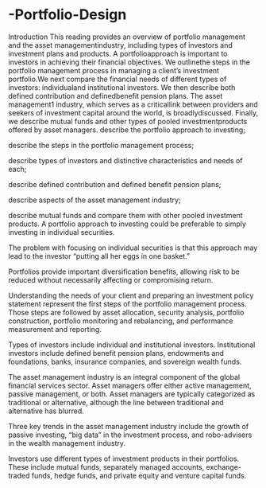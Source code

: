 # -Portfolio-Design
Introduction
This reading provides an overview of portfolio management and the asset managementindustry, including types of investors and investment plans and products. A portfolioapproach is important to investors in achieving their financial objectives. We outlinethe steps in the portfolio management process in managing a client’s investment portfolio.We next compare the financial needs of different types of investors: individualand institutional investors. We then describe both defined contribution and definedbenefit pension plans. The asset management1 industry, which serves as a criticallink between providers and seekers of investment capital around the world, is broadlydiscussed. Finally, we describe mutual funds and other types of pooled investmentproducts offered by asset managers.
describe the portfolio approach to investing;

describe the steps in the portfolio management process;

describe types of investors and distinctive characteristics and needs of each;

describe defined contribution and defined benefit pension plans;

describe aspects of the asset management industry;

describe mutual funds and compare them with other pooled investment products.
A portfolio approach to investing could be preferable to simply investing in individual securities.

The problem with focusing on individual securities is that this approach may lead to the investor “putting all her eggs in one basket.”

Portfolios provide important diversification benefits, allowing risk to be reduced without necessarily affecting or compromising return.

Understanding the needs of your client and preparing an investment policy statement represent the first steps of the portfolio management process. Those steps are followed by asset allocation, security analysis, portfolio construction, portfolio monitoring and rebalancing, and performance measurement and reporting.

Types of investors include individual and institutional investors. Institutional investors include defined benefit pension plans, endowments and foundations, banks, insurance companies, and sovereign wealth funds.

The asset management industry is an integral component of the global financial services sector. Asset managers offer either active management, passive management, or both. Asset managers are typically categorized as traditional or alternative, although the line between traditional and alternative has blurred.

Three key trends in the asset management industry include the growth of passive investing, “big data” in the investment process, and robo-advisers in the wealth management industry.

Investors use different types of investment products in their portfolios. These include mutual funds, separately managed accounts, exchange-traded funds, hedge funds, and private equity and venture capital funds.

